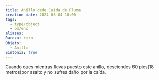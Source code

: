 ```yaml
---
title: Anillo dede Caída de Pluma
creation date: 2024-03-04 18:00
tags:
  - type/object
  - om/enc
aliases: 
Rareza: raro
Objeto:
  - Anillo
Sintonía: true
---
```

Cuando caes mientras llevas puesto este anillo, desciendes 60 pies(18 metros)por asalto y no sufres daño por la caída.
